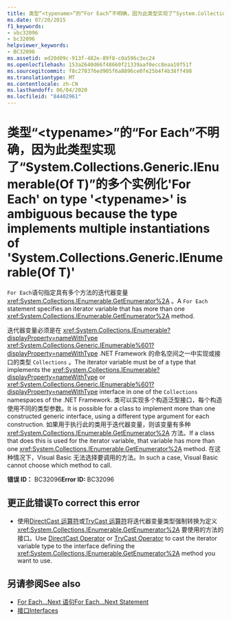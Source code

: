 ```yaml
---
title: 类型“<typename>”的“For Each”不明确，因为此类型实现了“System.Collections.Generic.IEnumerable(Of T)”的多个实例化
ms.date: 07/20/2015
f1_keywords:
- vbc32096
- bc32096
helpviewer_keywords:
- BC32096
ms.assetid: ed20d09c-913f-482e-89f8-c0a596c3ec24
ms.openlocfilehash: 153a2640d66f48660f21339aaf0ecc8eaa10f51f
ms.sourcegitcommit: f8c270376ed905f6a8896ce0fe25b4f4b38ff498
ms.translationtype: MT
ms.contentlocale: zh-CN
ms.lasthandoff: 06/04/2020
ms.locfileid: "84402961"
---
```

# <a name="for-each-on-type-typename-is-ambiguous-because-the-type-implements-multiple-instantiations-of-systemcollectionsgenericienumerableof-t"></a><span data-ttu-id="640d6-102">类型“\<typename>”的“For Each”不明确，因为此类型实现了“System.Collections.Generic.IEnumerable(Of T)”的多个实例化</span><span class="sxs-lookup"><span data-stu-id="640d6-102">'For Each' on type '\<typename>' is ambiguous because the type implements multiple instantiations of 'System.Collections.Generic.IEnumerable(Of T)'</span></span>
<span data-ttu-id="640d6-103">`For Each`语句指定具有多个方法的迭代器变量 <xref:System.Collections.IEnumerable.GetEnumerator%2A> 。</span><span class="sxs-lookup"><span data-stu-id="640d6-103">A `For Each` statement specifies an iterator variable that has more than one <xref:System.Collections.IEnumerable.GetEnumerator%2A> method.</span></span>  
  
 <span data-ttu-id="640d6-104">迭代器变量必须是在 <xref:System.Collections.IEnumerable?displayProperty=nameWithType> <xref:System.Collections.Generic.IEnumerable%601?displayProperty=nameWithType> .NET Framework 的命名空间之一中实现或接口的类型 `Collections` 。</span><span class="sxs-lookup"><span data-stu-id="640d6-104">The iterator variable must be of a type that implements the <xref:System.Collections.IEnumerable?displayProperty=nameWithType> or <xref:System.Collections.Generic.IEnumerable%601?displayProperty=nameWithType> interface in one of the `Collections` namespaces of the .NET Framework.</span></span> <span data-ttu-id="640d6-105">类可以实现多个构造泛型接口，每个构造使用不同的类型参数。</span><span class="sxs-lookup"><span data-stu-id="640d6-105">It is possible for a class to implement more than one constructed generic interface, using a different type argument for each construction.</span></span> <span data-ttu-id="640d6-106">如果用于执行此的类用于迭代器变量，则该变量有多种 <xref:System.Collections.IEnumerable.GetEnumerator%2A> 方法。</span><span class="sxs-lookup"><span data-stu-id="640d6-106">If a class that does this is used for the iterator variable, that variable has more than one <xref:System.Collections.IEnumerable.GetEnumerator%2A> method.</span></span> <span data-ttu-id="640d6-107">在这种情况下，Visual Basic 无法选择要调用的方法。</span><span class="sxs-lookup"><span data-stu-id="640d6-107">In such a case, Visual Basic cannot choose which method to call.</span></span>  
  
 <span data-ttu-id="640d6-108">**错误 ID：** BC32096</span><span class="sxs-lookup"><span data-stu-id="640d6-108">**Error ID:** BC32096</span></span>  
  
## <a name="to-correct-this-error"></a><span data-ttu-id="640d6-109">更正此错误</span><span class="sxs-lookup"><span data-stu-id="640d6-109">To correct this error</span></span>  
  
- <span data-ttu-id="640d6-110">使用[DirectCast 运算符](../operators/directcast-operator.md)或[TryCast 运算符](../operators/trycast-operator.md)将迭代器变量类型强制转换为定义 <xref:System.Collections.IEnumerable.GetEnumerator%2A> 要使用的方法的接口。</span><span class="sxs-lookup"><span data-stu-id="640d6-110">Use [DirectCast Operator](../operators/directcast-operator.md) or [TryCast Operator](../operators/trycast-operator.md) to cast the iterator variable type to the interface defining the <xref:System.Collections.IEnumerable.GetEnumerator%2A> method you want to use.</span></span>  
  
## <a name="see-also"></a><span data-ttu-id="640d6-111">另请参阅</span><span class="sxs-lookup"><span data-stu-id="640d6-111">See also</span></span>

- [<span data-ttu-id="640d6-112">For Each...Next 语句</span><span class="sxs-lookup"><span data-stu-id="640d6-112">For Each...Next Statement</span></span>](../statements/for-each-next-statement.md)
- [<span data-ttu-id="640d6-113">接口</span><span class="sxs-lookup"><span data-stu-id="640d6-113">Interfaces</span></span>](../../programming-guide/language-features/interfaces/index.md)
